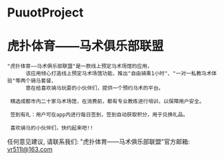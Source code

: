 # PuuotProject
# 虎扑体育——马术俱乐部联盟

    "虎扑体育——马术俱乐部联盟"是一款线上预定马术场馆的应用，
          该应用倾心打造线上预定马术场馆功能，推出"自由骑乘1小时"、"一对一私教马术体验"等两个骑马套餐，
          意在给喜欢骑马玩耍的小伙伴们，提供一个预约马术的平台。
     
     精选成都市内二十家马术场馆，在消费前，都有专业教练进行培训，以保障用户安全。

     签到有礼：用户可在app内进行每日签到，签到自动获取积分，用于兑换礼品。
     
     喜欢骑马的小伙伴们，快约起来吧!!

   任何意见建议, 请联系我们: 
   "虎扑体育——马术俱乐部联盟"官方邮箱: vr511l@163.com
